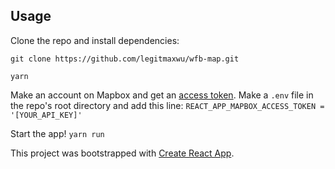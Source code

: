 ## Usage

Clone the repo and install dependencies:

`git clone https://github.com/legitmaxwu/wfb-map.git`

`yarn`

Make an account on Mapbox and get an [access token](https://account.mapbox.com/access-tokens/). Make a `.env` file in the repo's root directory and add this line:
`REACT_APP_MAPBOX_ACCESS_TOKEN = '[YOUR_API_KEY]'`

Start the app!
`yarn run`

This project was bootstrapped with [Create React App](https://github.com/facebook/create-react-app).
